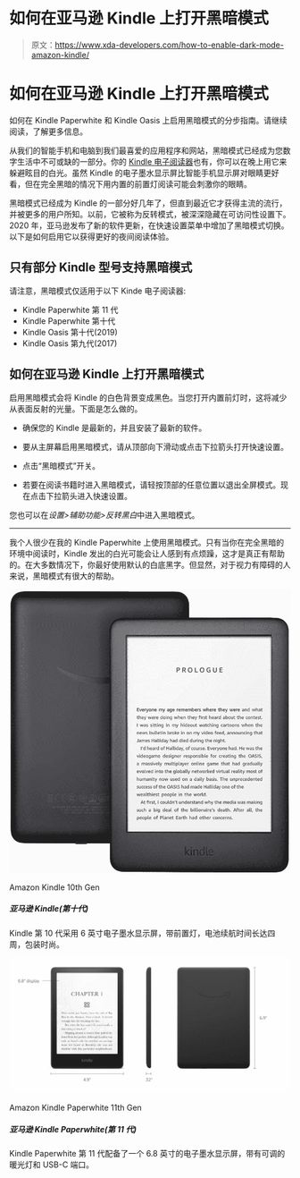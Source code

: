 # 如何在亚马逊 Kindle 上打开黑暗模式

> 原文：<https://www.xda-developers.com/how-to-enable-dark-mode-amazon-kindle/>

# 如何在亚马逊 Kindle 上打开黑暗模式

如何在 Kindle Paperwhite 和 Kindle Oasis 上启用黑暗模式的分步指南。请继续阅读，了解更多信息。

从我们的智能手机和电脑到我们最喜爱的应用程序和网站，黑暗模式已经成为您数字生活中不可或缺的一部分。你的 [Kindle 电子阅读器](https://www.xda-developers.com/best-amazon-kindle-ereader/)也有，你可以在晚上用它来躲避眩目的白光。虽然 Kindle 的电子墨水显示屏比智能手机显示屏对眼睛更好看，但在完全黑暗的情况下用内置的前置灯阅读可能会刺激你的眼睛。

黑暗模式已经成为 Kindle 的一部分好几年了，但直到最近它才获得主流的流行，并被更多的用户所知。以前，它被称为反转模式，被深深隐藏在可访问性设置下。2020 年，亚马逊发布了新的软件更新，在快速设置菜单中增加了黑暗模式切换。以下是如何启用它以获得更好的夜间阅读体验。

## 只有部分 Kindle 型号支持黑暗模式

请注意，黑暗模式仅适用于以下 Kinde 电子阅读器:

*   Kindle Paperwhite 第 11 代
*   Kindle Paperwhite 第十代
*   Kindle Oasis 第十代(2019)
*   Kindle Oasis 第九代(2017)

## 如何在亚马逊 Kindle 上打开黑暗模式

启用黑暗模式会将 Kindle 的白色背景变成黑色。当您打开内置前灯时，这将减少从表面反射的光量。下面是怎么做的。

*   确保您的 Kindle 是最新的，并且安装了最新的软件。
*   要从主屏幕启用黑暗模式，请从顶部向下滑动或点击下拉箭头打开快速设置。

*   点击“黑暗模式”开关。

*   若要在阅读书籍时进入黑暗模式，请轻按顶部的任意位置以退出全屏模式。现在点击下拉箭头进入快速设置。

您也可以在*设置>辅助功能>反转黑白*中进入黑暗模式。

* * *

我个人很少在我的 Kindle Paperwhite 上使用黑暗模式。只有当你在完全黑暗的环境中阅读时，Kindle 发出的白光可能会让人感到有点烦躁，这才是真正有帮助的。在大多数情况下，你最好使用默认的白底黑字。但显然，对于视力有障碍的人来说，黑暗模式有很大的帮助。

 <picture>![The all-new Kindle 10th Gen packs a 6-inch E-ink display with front light and up to four weeks of battery.](img/a3d9bbc3ae73234091d7f18843a275a8.png)</picture> 

Amazon Kindle 10th Gen

##### 亚马逊 Kindle(第十代)

Kindle 第 10 代采用 6 英寸电子墨水显示屏，带前置灯，电池续航时间长达四周，包装时尚。

 <picture>![The Kindle Paperwhite 11th Gen features a 6.8-inch E Ink display with adjustable front light and Warm Light, USB-C port, and up to 10 weeks of battery life.](img/7cf4666a5e44a2ec238ba74645b0a43a.png)</picture> 

Amazon Kindle Paperwhite 11th Gen

##### 亚马逊 Kindle Paperwhite(第 11 代)

Kindle Paperwhite 第 11 代配备了一个 6.8 英寸的电子墨水显示屏，带有可调的暖光灯和 USB-C 端口。